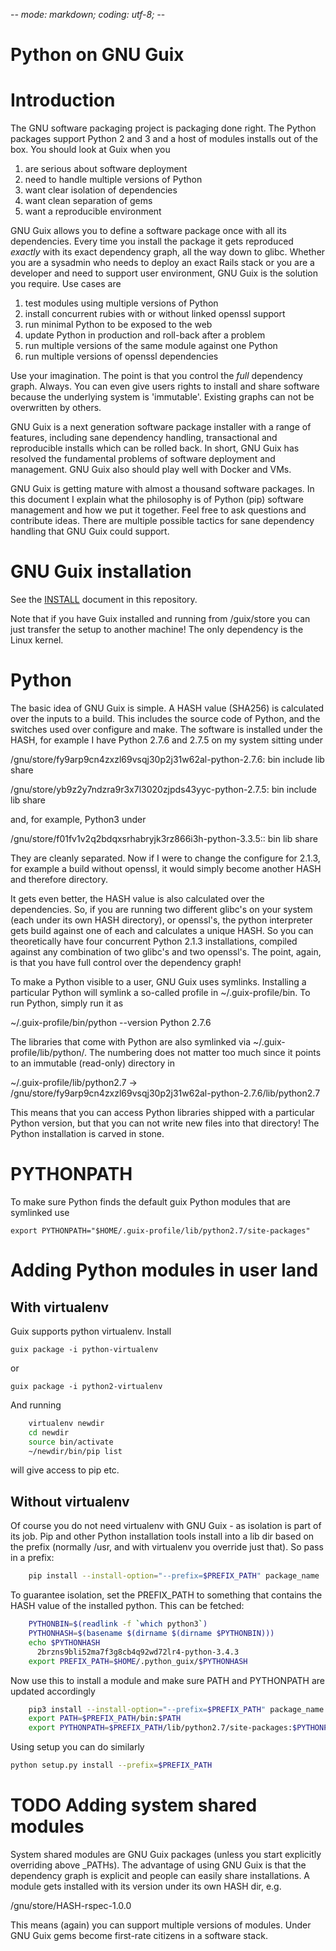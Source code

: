 -*- mode: markdown; coding: utf-8; -*-

# Python on GNU Guix

# Introduction

The GNU software packaging project is packaging done right. The Python
packages support Python 2 and 3 and a host of modules installs out
of the box.
You should look at Guix when you

1. are serious about software deployment
2. need to handle multiple versions of Python
3. want clear isolation of dependencies
4. want clean separation of gems
5. want a reproducible environment

GNU Guix allows you to define a software package once with all its
dependencies. Every time you install the package it gets reproduced
*exactly* with its exact dependency graph, all the way down to
glibc. Whether you are a sysadmin who needs to deploy an exact Rails
stack or you are a developer and need to support user environment, GNU
Guix is the solution you require. Use cases are

1. test modules using multiple versions of Python
2. install concurrent rubies with or without linked openssl support
3. run minimal Python to be exposed to the web
4. update Python in production and roll-back after a problem
5. run multiple versions of the same module against one Python
6. run multiple versions of openssl dependencies

Use your imagination. The point is that you control the *full*
dependency graph. Always. You can even give users rights to install
and share software because the underlying system is
'immutable'. Existing graphs can not be overwritten by others.

GNU Guix is a next generation software package installer with a range
of features, including sane dependency handling, transactional and
reproducible installs which can be rolled back. In short, GNU Guix has
resolved the fundamental problems of software deployment and
management. GNU Guix also should play well with Docker and VMs.

GNU Guix is getting mature with almost a thousand software
packages. In this document I explain what the philosophy is of Python
(pip) software management and how we put it together. Feel free to ask
questions and contribute ideas. There are multiple possible tactics
for sane dependency handling that GNU Guix could support.

# GNU Guix installation

See the
[INSTALL](https://github.com/pjotrp/guix-notes/blob/master/INSTALL.org)
document in this repository.

Note that if you have Guix installed and running from /guix/store you
can just transfer the setup to another machine! The only dependency is
the Linux kernel.

# Python

The basic idea of GNU Guix is simple. A HASH value (SHA256) is calculated
over the inputs to a build. This includes the source code of Python, and the
switches used over configure and make. The software is installed under the
HASH, for example I have Python 2.7.6 and 2.7.5 on my system sitting under

  /gnu/store/fy9arp9cn4zxzl69vsqj30p2j31w62al-python-2.7.6:
  bin  include  lib  share

  /gnu/store/yb9z2y7ndzra9r3x7l3020zjpds43yyc-python-2.7.5:
  bin  include  lib  share

and, for example, Python3 under

  /gnu/store/f01fv1v2q2bdqxsrhabryjk3rz866i3h-python-3.3.5::
  bin  lib  share

They are cleanly separated. Now if I were to change the configure for
2.1.3, for example a build without openssl, it would simply become
another HASH and therefore directory.

It gets even better, the HASH value is also calculated over the
dependencies. So, if you are running two different glibc's on your
system (each under its own HASH directory), or openssl's, the python
interpreter gets build against one of each and calculates a unique
HASH. So you can theoretically have four concurrent Python 2.1.3
installations, compiled against any combination of two glibc's and two
openssl's. The point, again, is that you have full control over the dependency
graph!

To make a Python visible to a user, GNU Guix uses symlinks. Installing a
particular Python will symlink a so-called profile in
~/.guix-profile/bin. To run Python, simply run it as

  ~/.guix-profile/bin/python --version
  Python 2.7.6

The libraries that come with Python are also symlinked via
~/.guix-profile/lib/python/.  The numbering does not matter too
much since it points to an immutable (read-only) directory in

  ~/.guix-profile/lib/python2.7 -> /gnu/store/fy9arp9cn4zxzl69vsqj30p2j31w62al-python-2.7.6/lib/python2.7

This means that you can access Python libraries shipped with a
particular Python version, but that you can not write new files into
that directory! The Python installation is carved in stone.

# PYTHONPATH

To make sure Python finds the default guix Python modules that are symlinked use

    export PYTHONPATH="$HOME/.guix-profile/lib/python2.7/site-packages"

# Adding Python modules in user land

## With virtualenv

Guix supports python virtualenv. Install

    guix package -i python-virtualenv

or

    guix package -i python2-virtualenv

And running

```sh
    virtualenv newdir
    cd newdir
    source bin/activate
    ~/newdir/bin/pip list
```

will give access to pip etc.

## Without virtualenv

Of course you do not need virtualenv with GNU Guix - as isolation is
part of its job. Pip and other Python installation tools install into
a lib dir based on the prefix (normally /usr, and with virtualenv you
override just that). So pass in a prefix:

```sh
    pip install --install-option="--prefix=$PREFIX_PATH" package_name
```

To guarantee isolation, set the PREFIX_PATH to something that contains
the HASH value of the installed python. This can be fetched:

```sh
    PYTHONBIN=$(readlink -f `which python3`)
    PYTHONHASH=$(basename $(dirname $(dirname $PYTHONBIN)))
    echo $PYTHONHASH
      2brzns9bli52ma7f3g8cb4q92wd72lr4-python-3.4.3
    export PREFIX_PATH=$HOME/.python_guix/$PYTHONHASH
```

Now use this to install a module and make sure PATH and PYTHONPATH
are updated accordingly

```sh
    pip3 install --install-option="--prefix=$PREFIX_PATH" package_name
    export PATH=$PREFIX_PATH/bin:$PATH
    export PYTHONPATH=$PREFIX_PATH/lib/python2.7/site-packages:$PYTHONPATH
```

Using setup you can do similarly

```sh
python setup.py install --prefix=$PREFIX_PATH
```

# TODO Adding system shared modules

System shared modules are GNU Guix packages (unless you start
explicitly overriding above _PATHs). The advantage of using GNU Guix
is that the dependency graph is explicit and people can easily share
installations. A module gets installed with its version under its own
HASH dir, e.g.

  /gnu/store/HASH-rspec-1.0.0

This means (again) you can support multiple versions of modules. Under GNU Guix gems become
first-rate citizens in a software stack.
